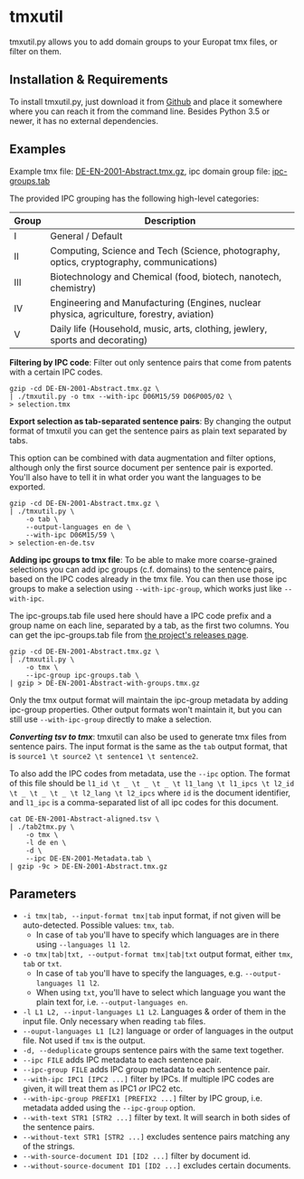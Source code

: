 # tmxutil
tmxutil.py allows you to add domain groups to your Europat tmx files, or filter on them.

## Installation & Requirements
To install tmxutil.py, just download it from [Github](https://github.com/paracrawl/tmxutil) and place it somewhere where you can reach it from the command line. Besides Python 3.5 or newer, it has no external dependencies.

## Examples

Example tmx file: [DE-EN-2001-Abstract.tmx.gz](https://github.com/paracrawl/tmxutil/files/5062356/DE-EN-2001-Abstract.tmx.gz), ipc domain group file: [ipc-groups.tab](https://github.com/paracrawl/tmxutil/raw/master/ipc-groups.tab)

The provided IPC grouping has the following high-level categories:

| Group | Description |
|---|---|
| I | General / Default |
| II | Computing, Science and Tech (Science, photography, optics, cryptography, communications)	|
| III | Biotechnology and Chemical (food, biotech, nanotech, chemistry) |
| IV | Engineering and Manufacturing (Engines, nuclear physica, agriculture, forestry, aviation) |
| V | Daily life (Household, music, arts, clothing, jewlery, sports and decorating) |

**Filtering by IPC code**: Filter out only sentence pairs that come from patents with a certain IPC codes.

```
gzip -cd DE-EN-2001-Abstract.tmx.gz \
| ./tmxutil.py -o tmx --with-ipc D06M15/59 D06P005/02 \
> selection.tmx
```

**Export selection as tab-separated sentence pairs**: By changing the output format of tmxutil you can get the sentence pairs as plain text separated by tabs.

This option can be combined with data augmentation and filter options, although only the first source document per sentence pair is exported. You'll also have to tell it in what order you want the languages to be exported.

```
gzip -cd DE-EN-2001-Abstract.tmx.gz \
| ./tmxutil.py \
    -o tab \
    --output-languages en de \
    --with-ipc D06M15/59 \
> selection-en-de.tsv
```

**Adding ipc groups to tmx file**: To be able to make more coarse-grained selections you can add ipc groups (c.f. domains) to the sentence pairs, based on the IPC codes already in the tmx file. You can then use those ipc groups to make a selection using `--with-ipc-group`, which works just like `--with-ipc`.

The ipc-groups.tab file used here should have a IPC code prefix and a group name on each line, separated by a tab, as the first two columns. You can get the ipc-groups.tab file from [the project's releases page](https://github.com/paracrawl/tmxutil/releases).

```
gzip -cd DE-EN-2001-Abstract.tmx.gz \
| ./tmxutil.py \
	-o tmx \
	--ipc-group ipc-groups.tab \
| gzip > DE-EN-2001-Abstract-with-groups.tmx.gz
```

Only the tmx output format will maintain the ipc-group metadata by adding ipc-group properties. Other output formats won't maintain it, but you can still use `--with-ipc-group` directly to make a selection.

***Converting tsv to tmx***: tmxutil can also be used to generate tmx files from sentence pairs. The input format is the same as the `tab` output format, that is `source1 \t source2 \t sentence1 \t sentence2`.

To also add the IPC codes from metadata, use the `--ipc` option. The format of this file should be `l1_id \t _ \t _ \t _ \t l1_lang \t l1_ipcs \t l2_id \t _ \t _ \t _ \t l2_lang \t l2_ipcs` where `id` is the document identifier, and `l1_ipc` is a comma-separated list of all ipc codes for this document.

```
cat DE-EN-2001-Abstract-aligned.tsv \
| ./tab2tmx.py \
    -o tmx \
    -l de en \
    -d \
    --ipc DE-EN-2001-Metadata.tab \
| gzip -9c > DE-EN-2001-Abstract.tmx.gz
```

## Parameters
- `-i tmx|tab, --input-format tmx|tab` input format, if not given will be auto-detected. Possible values: `tmx`, `tab`.
	- In case of `tab` you'll have to specify which languages are in there using `--languages l1 l2`.
- `-o tmx|tab|txt, --output-format tmx|tab|txt` output format, either `tmx`, `tab` or `txt`.
	- In case of `tab` you'll have to specify the languages, e.g. `--output-languages l1 l2`.
	- When using `txt`, you'll have to select which language you want the plain text for, i.e. `--output-languages en`.
- `-l L1 L2, --input-languages L1 L2`. Languages & order of them in the input file. Only necessary when reading `tab` files.
- `--ouput-languages L1 [L2]` language or order of languages in the output file. Not used if `tmx` is the output.
- `-d, --deduplicate` groups sentence pairs with the same text together.
- `--ipc FILE` adds IPC metadata to each sentence pair.
- `--ipc-group FILE` adds IPC group metadata to each sentence pair.
- `--with-ipc IPC1 [IPC2 ...]` filter by IPCs. If multiple IPC codes are given, it will treat them as IPC1 *or* IPC2 etc.
- `--with-ipc-group PREFIX1 [PREFIX2 ...]` filter by IPC group, i.e. metadata added using the `--ipc-group` option.
- `--with-text STR1 [STR2 ...]` filter by text. It will search in both sides of the sentence pairs.
- `--without-text STR1 [STR2 ...]` excludes sentence pairs matching any of the strings.
- `--with-source-document ID1 [ID2 ...]` filter by document id.
- `--without-source-document ID1 [ID2 ...]` excludes certain documents.
